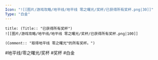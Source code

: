 ```yaml
---
Icon: "![[图片/游戏攻略/地平线/地平线 零之曙光/奖杯/已获得所有奖杯.png|30]]"
Type: "白金"
---
```

```ad-common-platinum-trophy
title: (Title:: "已获得所有奖杯")
![[图片/游戏攻略/地平线/地平线 零之曙光/奖杯/已获得所有奖杯.png|100]]

(Comment:: "取得地平线 零之曙光™的所有奖杯。")
```

#地平线/零之曙光/奖杯 #奖杯 #白金

